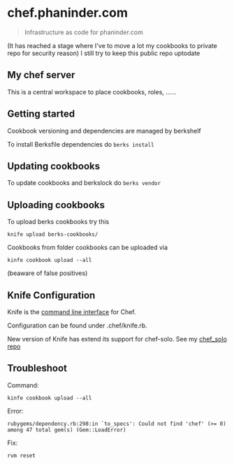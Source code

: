 chef.phaninder.com
===============
> Infrastructure as code for phaninder.com

(It has reached a stage where I've to move a lot my cookbooks to private repo for security reason)
I still try to keep this public repo uptodate

My chef server
-------------------
This is a central workspace to place cookbooks, roles, ......

## Getting started
Cookbook versioning and dependencies are managed by berkshelf

To install Berksfile dependencies do ```berks install```


## Updating cookbooks

To update cookbooks and berkslock do ```berks vendor```

## Uploading cookbooks
To upload berks cookbooks try this 
```
knife upload berks-cookbooks/
```
Cookbooks from folder cookbooks can be uploaded via

```
kinfe cookbook upload --all
```
(beaware of false positives)


## Knife Configuration

Knife is the [command line interface](http://docs.opscode.com/knife.html) for Chef.

Configuration can be found under .chef/knife.rb.

New version of Knife has extend its support for chef-solo. See my [chef_solo repo](https://github.com/pasupulaphani/chef_solo)

## Troubleshoot

Command:

    kinfe cookbook upload --all
Error:

    rubygems/dependency.rb:298:in `to_specs': Could not find 'chef' (>= 0) among 47 total gem(s) (Gem::LoadError)
Fix:

    rvm reset


